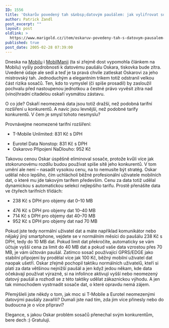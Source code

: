 ```yaml
---
ID: 1556
title: 'Oskarův povedený tah s&nbsp;datovým paušálem: jak vylifrovat sosače'
author: Patrick Zandl
post_excerpt: ""
layout: post
oldlink: >
  https://www.marigold.cz/item/oskaruv-povedeny-tah-s-datovym-pausalem-jak-vylifrovat-sosace
published: true
post_date: 2005-02-28 07:39:00
---
```

<p>Dneska na <a href="http://mobil.idnes.cz/mob_operatori.asp?r=mob_operatori&amp;c=A050227_233113_mob_operatori_dno">Mobilu</a> i <a href="http://www.mobilmania.cz/Bleskovky/AR.asp?ARI=109448">MobilManii</a> (ta si zřejmě dost vypomohla článkem na Mobilu) vyšly podrobnosti k datovému paušálu Oskara, tiskovka bude zítra. Uvedené údaje ale sedí a teď je ta pravá chvíle zatleskat Oskarovi za jeho mistrovský tah. Jednoduchým a elegantním trikem totiž odstranil velkou část rizika sosačů. Ten, kdo to vymyslel (či spíše prosadil) by zasloužil pochvalu před nastoupenou jednotkou a čestné právo vyvěsit zítra nad (vino)hradní citadelou oskaří vysmátou zástavu. </p>

<p>O co jde? Oskaří neomezená data jsou totiž dražší, než podobná tarifní rozšíření u konkurentů. A navíc jsou levnější, než podobné tarify konkurentů. V čem je smysl tohoto nesmyslu?</p>

<p>Provnávejme neomezené tarifní rozšíření:</p>

<ul>
<li>T-Mobile Unlimited: 831 Kč s DPH</p>

<li>Eurotel Data Nonstop: 831 Kč s DPH
<li>Oskarovo Připojení NaDlouho: 952 Kč</ul>
<p>Takovou cenou Oskar úspěšně eliminoval sosače, protože kvůli více jak stokorunovému rozdílu budou používat spíše sítě jeho konkurentů. V tom umění ale není – nasadit vysokou cenu, na to nemusíte být stratég. Oskar udělal něco lepšího, čím uchlácholí běžné profesionální uživatele mobilních dat, o které mu jde takovým tarifem především. Cenu za data totiž udělal dynamickou s automatickou selekcí nejlepšího tarifu. Prostě přenášíte data ve čtyřech tarifních třídách:</p>

<ul>
<li>	238 Kč s DPH pro objemy dat 0–10 MB </p>

<li>	476 Kč s DPH pro objemy dat 10–40 MB 
<li>	714 Kč s DPH pro objemy dat 40–70 MB 
<li>	952 Kč s DPH pro objemy dat nad 70 MB</ul>
<p>Pokud jste tedy normální uživatel dat a máte například komunikátor nebo nějaký jiný smartphone, vejdete se v normálním měsíci do paušálu 238 Kč s DPH, tedy do 10 MB dat. Pokud limit dat překročíte, automaticky se vám účtuje vyšší cena za limit do 40 MB dat a pokud vaše data vzrostou přes 70 MB, je vám účtován paušál. 
Zatímco sosač používající GPRS/EDGE jako stabilní připojení by prodělal více jak 100 Kč, běžný mobilní uživatel dat naopak ušetří. Oskar zřejmě pochopil taktiku normálních uživatelů, kteří si platí za data většinou nejnižší paušál a jen když jedou někam, kde data očekávají používat výrazně, si na infolince aktivují vyšší nebo neomezený datový paušál a rozhodl se z této taktiky udělat zákaznickou výhodu. A jen tak mimochodem vystrnadit sosače dat, o které opravdu nemá zájem. </p>

<p>Přemýšleli jste někdy o tom, jak moc si T-Mobile a Eurotel neomezenými datovými paušály zavařili? Dumali jste nad tím, zda jim více přinesly nebo do budoucna je o více připraví? </p>

<p>Elegance, s jakou Oskar problém sosačů přenechal svým konkurentům, bere dech :) Gratuluji.
</p>

